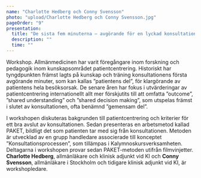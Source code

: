 ```yaml
---
name: "Charlotte Hedberg och Conny Svensson"
photo: "upload/Charlotte Hedberg och Conny Svensson.jpg" 
pageOrder: "9"
presentation:
  title: "De sista fem minuterna – avgörande för en lyckad konsultation?"
  description: ""
  time: ""
---
```

Workshop.
Allmänmedicinen har varit föregångare inom forskning och pedagogik inom kunskapsområdet patientcentrering. Historiskt har tyngdpunkten främst lagts på kunskap och träning konsultationens första avgörande minuter, som kan kallas ”patientens del”, för klargörande av patientens hela besöksorsak. De senare åren har fokus i utvärderingar av patientcentrering internationellt allt mer förskjutits till att omfatta ”outcome”, ”shared understanding” och ”shared decision making”, som utspelas främst i slutet av konsultationen, ofta benämnd ”gemensam del”. 

I workshopen diskuteras bakgrunden till patientcentrering och kriterier för ett bra avslut av konsultationen. Sedan presenteras en arbetsmetod kallad PAKET, bildligt det som patienten tar med sig från konsultationen. Metoden är utvecklad av en grupp handledare associerade till konceptet ”Konsultationsprocessen”, som tillämpas i Kalymnoskursverksamheten. Deltagarna i workshopen provar sedan PAKET-metoden utifrån filmvinjetter.
**Charlotte Hedberg**, allmänläkare och klinisk adjunkt vid KI och **Conny Svensson**, allmänläkare i Stockholm och tidigare klinisk adjunkt vid KI, är workshopledare.

 
